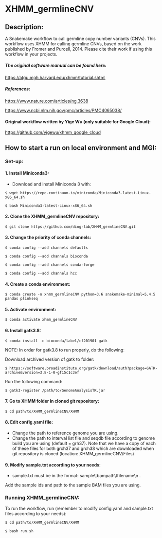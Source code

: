 # XHMM_germlineCNV

## Description:
A Snakemake workflow to call germline copy number variants (CNVs).
This workflow uses XHMM for calling germline CNVs, based on the work published by Fromer and Purcell, 2014.
Please cite their work if using this workflow in your projects.

##### The original software manual can be found here:
https://atgu.mgh.harvard.edu/xhmm/tutorial.shtml

##### References:
https://www.nature.com/articles/ng.3638

https://www.ncbi.nlm.nih.gov/pmc/articles/PMC4065038/

#### Original workflow written by Yige Wu (only suitable for Google Cloud):
https://github.com/yigewu/xhmm_google_cloud

## How to start a run on local environment and MGI:

### Set-up:

#### 1. Install Miniconda3:
- Download and install Miniconda 3 with:

`$ wget https://repo.continuum.io/miniconda/Miniconda3-latest-Linux-x86_64.sh`

`$ bash Miniconda3-latest-Linux-x86_64.sh`

#### 2. Clone the XHMM_germlineCNV repository: 
`$ git clone https://github.com/ding-lab/XHMM_germlineCNV.git`

#### 3. Change the priority of conda channels:

`$ conda config --add channels defaults`

`$ conda config --add channels bioconda`

`$ conda config --add channels conda-forge`

`$ conda config --add channels hcc`


#### 4. Create a conda environment: 
`$ conda create -n xhmm_germlineCNV python=3.6 snakemake-minimal=5.4.5 pandas plinkseq`

#### 5. Activate environment:
`$ conda activate xhmm_germlineCNV`

#### 6. Install gatk3.8:
`$ conda install -c bioconda/label/cf201901 gatk`

NOTE: In order for gatk3.8 to run properly, do the following:

Download archived version of gatk to folder:

`$ https://software.broadinstitute.org/gatk/download/auth?package=GATK-archive&version=3.8-1-0-gf15c1c3ef`

Run the following command:

`$ gatk3-register /path/to/GenomeAnalysisTK.jar`

#### 7. Go to XHMM folder in cloned git repository:
`$ cd path/to/XHMM_germlineCNV/XHMM`

#### 8. Edit config.yaml file:
- Change the path to reference genome you are using.
- Change the path to interval list file and seqdb file according to genome build you are using (default = grh37).
    Note that we have a copy of each of these files for both grch37 and grch38 which are downloaded when git repository is cloned (location: XHMM_germlineCNV/Files)

#### 9. Modify sample.txt according to your needs:
- sample.txt must be in the format: sample\tbampath\tfilename\n .

Add the sample ids and path to the sample BAM files you are using.


### Running XHMM_germlineCNV:

To run the workflow, run (remember to modify config.yaml and sample.txt files according to your needs):

`$ cd path/to/XHMM_germlineCNV/XHMM`

`$ bash run.sh`
